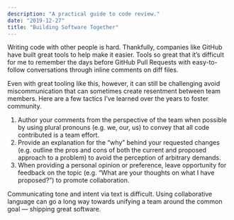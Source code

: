 ```yaml
---
description: "A practical guide to code review."
date: "2019-12-27"
title: "Building Software Together"
---
```


Writing code with other people is hard. Thankfully, companies like GitHub have built great tools to help make it easier. Tools so great that it’s difficult for me to remember the days before GitHub Pull Requests with easy-to-follow conversations through inline comments on diff files.

Even with great tooling like this, however, it can still be challenging avoid miscommunication that can sometimes create resentment between team members. Here are a few tactics I’ve learned over the years to foster community.

<span id="end-excerpt" class="hidden" aria-hidden="true"></span>

1. Author your comments from the perspective of the team when possible by using plural pronouns (e.g. we, our, us) to convey that all code contributed is a team effort.
1. Provide an explanation for the “why” behind your requested changes (e.g. outline the pros and cons of both the current and proposed approach to a problem) to avoid the perception of arbitrary demands.
1. When providing a personal opinion or preference, leave opportunity for feedback on the topic (e.g. “What are your thoughts on what I have proposed?”) to promote collaboration.

Communicating tone and intent via text is difficult. Using collaborative language can go a long way towards unifying a team around the common goal — shipping great software.
